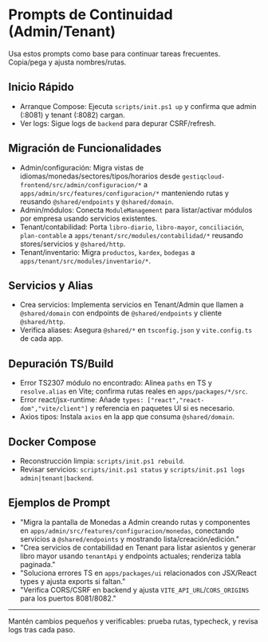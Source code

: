# Prompts de Continuidad (Admin/Tenant)

Usa estos prompts como base para continuar tareas frecuentes. Copia/pega y ajusta nombres/rutas.

## Inicio Rápido
- Arranque Compose: Ejecuta `scripts/init.ps1 up` y confirma que admin (:8081) y tenant (:8082) cargan.
- Ver logs: Sigue logs de `backend` para depurar CSRF/refresh.

## Migración de Funcionalidades
- Admin/configuración: Migra vistas de idiomas/monedas/sectores/tipos/horarios desde `gestiqcloud-frontend/src/admin/configuracion/*` a `apps/admin/src/features/configuracion/*` manteniendo rutas y reusando `@shared/endpoints` y `@shared/domain`.
- Admin/módulos: Conecta `ModuleManagement` para listar/activar módulos por empresa usando servicios existentes.
- Tenant/contabilidad: Porta `libro-diario`, `libro-mayor`, `conciliación`, `plan-contable` a `apps/tenant/src/modules/contabilidad/*` reusando stores/servicios y `@shared/http`.
- Tenant/inventario: Migra `productos`, `kardex`, `bodegas` a `apps/tenant/src/modules/inventario/*`.

## Servicios y Alias
- Crea servicios: Implementa servicios en Tenant/Admin que llamen a `@shared/domain` con endpoints de `@shared/endpoints` y cliente `@shared/http`.
- Verifica aliases: Asegura `@shared/*` en `tsconfig.json` y `vite.config.ts` de cada app.

## Depuración TS/Build
- Error TS2307 módulo no encontrado: Alinea `paths` en TS y `resolve.alias` en Vite; confirma rutas reales en `apps/packages/*/src`.
- Error react/jsx-runtime: Añade `types: ["react","react-dom","vite/client"]` y referencia en paquetes UI si es necesario.
- Axios tipos: Instala `axios` en la app que consuma `@shared/domain`.

## Docker Compose
- Reconstrucción limpia: `scripts/init.ps1 rebuild`.
- Revisar servicios: `scripts/init.ps1 status` y `scripts/init.ps1 logs admin|tenant|backend`.

## Ejemplos de Prompt
- "Migra la pantalla de Monedas a Admin creando rutas y componentes en `apps/admin/src/features/configuracion/monedas`, conectando servicios a `@shared/endpoints` y mostrando lista/creación/edición." 
- "Crea servicios de contabilidad en Tenant para listar asientos y generar libro mayor usando `tenantApi` y endpoints actuales; renderiza tabla paginada." 
- "Soluciona errores TS en `apps/packages/ui` relacionados con JSX/React types y ajusta exports si faltan." 
- "Verifica CORS/CSRF en backend y ajusta `VITE_API_URL`/`CORS_ORIGINS` para los puertos 8081/8082." 

---
Mantén cambios pequeños y verificables: prueba rutas, typecheck, y revisa logs tras cada paso.
